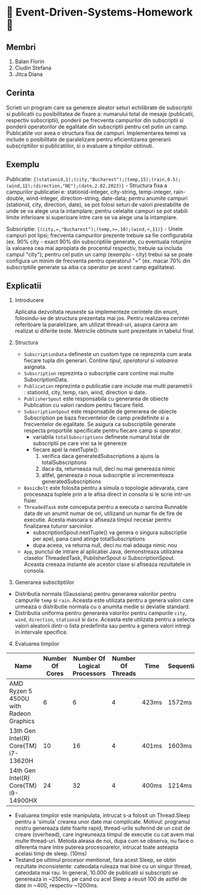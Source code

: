 # 👾 Event-Driven-Systems-Homework 👾

## Membri
1. Balan Florin
2. Ciudin Stefana
3. Jitca Diana 

## Cerinta
Scrieti un program care sa genereze aleator seturi echilibrate de subscriptii si publicatii cu posibilitatea de fixare a: numarului total de mesaje (publicatii, respectiv subscriptii), ponderii pe frecventa campurilor din subscriptii si ponderii operatorilor de egalitate din subscriptii pentru cel putin un camp. Publicatiile vor avea o structura fixa de campuri. Implementarea temei va include o posibilitate de paralelizare pentru eficientizarea generarii subscriptiilor si publicatiilor, si o evaluare a timpilor obtinuti.

## Exemplu
Publicatie: `{(stationid,1);(city,"Bucharest");(temp,15);(rain,0.5);(wind,12);(direction,"NE");(date,2.02.2023)}` - Structura fixa a campurilor publicatiei e: stationid-integer, city-string, temp-integer, rain-double, wind-integer, direction-string, date-data; pentru anumite campuri (stationid, city, direction, date), se pot folosi seturi de valori prestabilite de unde se va alege una la intamplare; pentru celelalte campuri se pot stabili limite inferioare si superioare intre care se va alege una la intamplare.

Subscriptie: `{(city,=,"Bucharest");(temp,>=,10);(wind,<,11)}` - Unele campuri pot lipsi; frecventa campurilor prezente trebuie sa fie configurabila (ex. 90% city - exact 90% din subscriptiile generate, cu eventuala rotunjire la valoarea cea mai apropiata de procentul respectiv, trebuie sa includa campul "city"); pentru cel putin un camp (exemplu - city) trebui sa se poate configura un minim de frecventa pentru operatorul "=" (ex. macar 70% din subscriptiile generate sa aiba ca operator pe acest camp egalitatea).

## Explicatii
1. Introducere
   
   Aplicatia dezvoltata reuseste sa implementeze cerintele din enunt, folosindu-se de structura prezentata mai jos.
   Pentru realizarea cerintei referitoare la paralelizare, am utilizat thread-uri, asupra carora am realizat si diferite teste.
   Metricile obtinute sunt prezentate in tabelul final.
2. Structura
   - `SubscriptionData` defineste un custom type ce reprezinta cum arata fiecare tupla din generari. Contine *tipul*, *operatorul* si *valoarea* asignata.
   - `Subscription` reprezinta o subscriptie care contine mai multe SubscriptionData.
   - `Publication` reprezinta o publicatie care include mai multi parametrii : stationId, city, temp, rain, wind, direction si date.
   - `PublisherSpout` este responsabila cu generarea de obiecte Publication cu valori random pentru fiecare field.
   - `SubscriptionSpout` este responsabile de generarea de obiecte Subscription pe baza frecventelor de camp predefinite si a frecventelor de egalitate. Se asigura ca subscriptiile generate respecta proportiile specificate pentru fiecare camp si operator.
       - variabila `totalSubscriptions` defineste numarul total de subscriptii pe care vrei sa le genereze
       - fiecare apel la nextTuple():
          1. verifica daca generatedSubscriptions a ajuns la totalSubscriptions
          2. daca da, returneaza null, deci nu mai genereaza nimic
          3. altfel, genereaza o noua subscriptie si incrementeaza generatedSubscriptions
   - `BasicBolt` este folosita pentru a simula o topologie adevarata, care proceseaza tuplele prin a le afisa direct in consola si le scrie intr-un fisier.
   - `ThreadedTask` este conceputa pentru a executa o sarcina Runnable data de un anumit numar de ori, utilizand un numar fix de fire de executie. Acesta masoara si afiseaza timpul necesar pentru finalizarea tuturor sarcinilor.
      - subscriptionSpout.nextTuple() va genera o singura subscriptie per apel, pana cand atinge totalSubscriptions
      - dupa aceea, va returna null, deci nu mai adauga nimic nou
   - `App`, punctul de intrare al aplicatiei Java, demonstreaza utilizarea claselor ThreadedTask, PublisherSpout si SubscriptionSpout. Aceasta creeaza instante ale acestor clase si afiseaza rezultatele in consola.

3. Generarea subsctiptiilor
  - Distributia normala (Gaussiana) pentru generarea valorilor pentru campurile `temp` si `rain`. Aceasta este utilizata pentru a genera valori care urmeaza o distributie normala cu o anumita medie si deviatie standard.
  - Distributia uniforma pentru generarea valorilor pentru campurile `city`, `wind`, `direction`, `stationid` si `date`. Aceasta este utilizata pentru a selecta valori aleatorii dintr-o lista predefinita sau pentru a genera valori intregi in intervale specifice.
    
4. Evaluarea timpilor

| Name                                   | Number Of Cores | Number Of Logical Processors | Number Of Threads | Time  | Sequential |
|----------------------------------------|-----------------|------------------------------|-------------------|-------|------------|
| AMD Ryzen 5 4500U with Radeon Graphics | 6               | 6                            | 4                 | 423ms | 1572ms     |
| 13th Gen Intel(R) Core(TM) i7-13620H   | 10              | 16                           | 4                 | 401ms | 1603ms     |
| 14th Gen Intel(R) Core(TM) i9-14900HX  | 24              | 32                           | 4                 | 400ms | 1214ms     |

- Evaluarea timpilor este manipulata, intrucat s-a folosit un Thread.Sleep pentru a 'simula' crearea unor date mai complicate. Motivul: programul nostru genereaza date foarte rapid, thread-urile suferind de un cost de creare (overhead), care ingreuneaza timpul de executie cu cat avem mai multe thread-uri. Metoda aleasa de noi, dupa cum se observa, nu face o diferenta mare intre puterea procesoarelor, intrucat toate asteapta acelasi timp de sleep. (10ms)
- Testand pe ultimul procesor mentionat, fara acest Sleep, se obtin rezultate inconsistente: cateodata ruleaza mai bine cu un singur thread, cateodata mai rau. In general, 10.000 de publicatii si subscriptii se genereaza in ~250ms, pe cand cu acel Sleep a reusit 100 de astfel de date in ~400, respectiv ~1200ms.